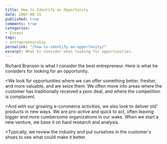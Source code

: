 ```yaml
---
title: How to Identify an Opportunity
date: 2007-08-15
published: true
comments: true
categories:
- Essays
tags:
- entrepreneurship
permalink: "/how-to-identify-an-opportunity/"
excerpt: What to consider when looking for opportunities.
---
```

Richard Branson is what I consider the best entrepreneur.  Here is what he considers for looking for an opportunity.

<We look for opportunities where we can offer something better, fresher, and more valuable, and we seize them. We often move into areas where the customer has traditionally received a poor deal, and where the competition is complacent.

<And with our growing e-commerce activities, we also look to deliver old' products in new ways. We are pro-active and quick to act, often leaving bigger and more cumbersome organizations in our wake. When we start a new venture, we base it on hard research and analysis.

<Typically, we review the industry and put ourselves in the customer's shoes to see what could make it better.